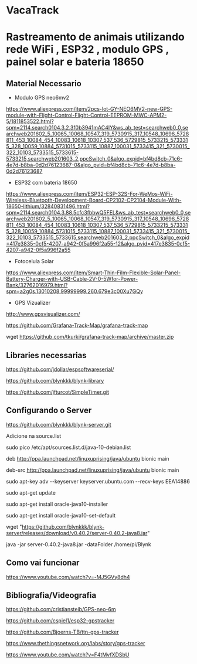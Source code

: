 # VacaTrack
Rastreamento de animais utilizando rede WiFi , ESP32 , modulo GPS , painel solar e bateria 18650 
=============================================

Material Necessario
-------------------

- Modulo GPS neo6mv2

https://www.aliexpress.com/item/2pcs-lot-GY-NEO6MV2-new-GPS-module-with-Flight-Control-Flight-Control-EEPROM-MWC-APM2-5/1811853522.html?spm=2114.search0104.3.2.3f0b3941mAC4IY&ws_ab_test=searchweb0_0,searchweb201602_5_10065_10068_10547_319_5730915_317_10548_10696_5728811_453_10084_454_10083_10618_10307_537_536_5729815_5733215_5733315_328_10059_10884_5731015_5733115_10887_100031_5733415_321_5730015_322_10103_5733515_5733615-5733215,searchweb201603_2,ppcSwitch_0&algo_expid=bf4bd8cb-71c6-4e7d-b8ba-0d2d76123687-0&algo_pvid=bf4bd8cb-71c6-4e7d-b8ba-0d2d76123687

- ESP32 com bateria 18650

https://www.aliexpress.com/item/ESP32-ESP-32S-For-WeMos-WiFi-Wireless-Bluetooth-Development-Board-CP2102-CP2104-Module-With-18650-lithium/32840831496.html?spm=2114.search0104.3.88.5cfc3fbbwQ5FEL&ws_ab_test=searchweb0_0,searchweb201602_5_10065_10068_10547_319_5730915_317_10548_10696_5728811_453_10084_454_10083_10618_10307_537_536_5729815_5733215_5733315_328_10059_10884_5731015_5733115_10887_100031_5733415_321_5730015_322_10103_5733515_5733615,searchweb201603_2,ppcSwitch_0&algo_expid=417e3835-0cf5-4207-a942-0f5a996f2a55-12&algo_pvid=417e3835-0cf5-4207-a942-0f5a996f2a55

- Fotocelula Solar

https://www.aliexpress.com/item/Smart-Thin-Film-Flexible-Solar-Panel-Battery-Charger-with-USB-Cable-2V-0-5Wfor-Power-Bank/32762016979.html?spm=a2g0s.13010208.99999999.260.679e3c00Xu7GQy


- GPS Vizualizer

http://www.gpsvisualizer.com/

https://github.com/Grafana-Track-Map/grafana-track-map

wget https://github.com/tkurki/grafana-track-map/archive/master.zip

Libraries necessarias
----------------
https://github.com/jdollar/espsoftwareserial/

https://github.com/blynkkk/blynk-library

https://github.com/jfturcot/SimpleTimer.git

Configurando o Server
---------------------

https://github.com/blynkkk/blynk-server.git

Adicione na source.list

sudo pico /etc/apt/sources.list.d/java-10-debian.list

deb http://ppa.launchpad.net/linuxuprising/java/ubuntu bionic main

deb-src http://ppa.launchpad.net/linuxuprising/java/ubuntu bionic main

sudo apt-key adv --keyserver keyserver.ubuntu.com --recv-keys EEA14886

sudo apt-get update

sudo apt-get install oracle-java10-installer

sudo apt-get install oracle-java10-set-default

wget "https://github.com/blynkkk/blynk-server/releases/download/v0.40.2/server-0.40.2-java8.jar"

java -jar server-0.40.2-java8.jar -dataFolder /home/pi/Blynk




Como vai funcionar
---------------------

https://www.youtube.com/watch?v=-MJ5GVy8dh4


Bibliografia/Videografia
----------------------------

https://github.com/cristiansteib/GPS-neo-6m

https://github.com/cspiel1/esp32-gpstracker

https://github.com/Bjoerns-TB/ttn-gps-tracker

https://www.thethingsnetwork.org/labs/story/gps-tracker

https://www.youtube.com/watch?v=F4tMvfXDSbU
